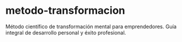 # metodo-transformacion
Método científico de transformación mental para emprendedores. Guía integral de desarrollo personal y éxito profesional.
